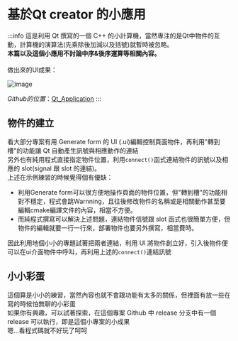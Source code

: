 # 基於Qt creator 的小應用

:::info
這是利用 Qt 撰寫的一個 C++ 的小計算機，當然專注的是Qt中物件的互動，計算機的演算法(先乘除後加減以及括號)就暫時被忽略。\
**本篇以及這個小應用不討論中序&後序運算等相關內容。**\
\
做出來的UI成果：

![image](https://hackmd.io/_uploads/BJoRga3hT.png)

*Github的位置*：[Qt_Application](https://github.com/aaronhuang1005/Qt_Application)
:::

## 物件的建立

看大部分專案有用 Generate form 的 UI (.ui)編輯控制頁面物件，再利用"轉到槽"的功能讓 Qt 自動產生訊號與相應動作的連結\
另外也有純用程式直接指定物件位置，利用`connect()`函式連結物件的訊號以及相應的 slot(signal 跟 slot 的連結)。\
上述在示例練習的時候覺得個有優缺：

- 利用Generate form可以很方便地操作頁面的物件位置，但"轉到槽"的功能相對不穩定，程式會跳Warnning，且往後修改物件的名稱或是相關動作甚至要編輯cmake編譯文件的內容，相當不方便。
- 而純程式撰寫可以解決上述問題，連結物件信號跟 slot 函式也很簡單方便，但物件的編輯就要一行一行來，部署物件也要另外撰寫，相當費時。

因此利用地個小小的專題試著把兩者連結，利用 UI 將物件創立好，引入後物件便可以在ui介面物件中呼叫，再利用上述的`connect()`連結訊號

## 小小彩蛋

這個算是小小的練習，當然內容也就不會跟功能有太多的關係，但裡面有放一些在寫的時候怕無聊的小彩蛋\
如果你有興趣，可以試著探索，在這個專案 Github 中 release 分支中有一個 release 可以執行，即是這個小專案的小成果\
嗯...看程式碼就不好玩了呵呵
